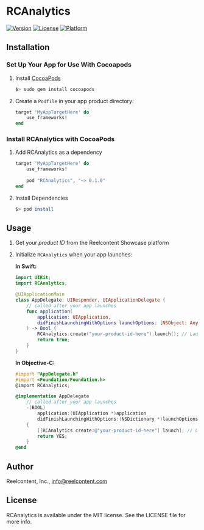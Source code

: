 # RCAnalytics

[![Version](https://img.shields.io/cocoapods/v/RCAnalytics.svg?style=flat)](http://cocoapods.org/pods/RCAnalytics)
[![License](https://img.shields.io/cocoapods/l/RCAnalytics.svg?style=flat)](http://cocoapods.org/pods/RCAnalytics)
[![Platform](https://img.shields.io/cocoapods/p/RCAnalytics.svg?style=flat)](http://cocoapods.org/pods/RCAnalytics)

## Installation

### Set Up Your App for Use With Cocoapods
1. Install [CocoaPods](http://cocoapods.org)

    ```bash
    $> sudo gem install cocoapods
    ```
2. Create a `Podfile` in your app product directory:

    ```ruby
    target 'MyAppTargetHere' do
        use_frameworks!
    end
    ```

### Install RCAnalytics with CocoaPods
1. Add RCAnalytics as a dependency

    ```ruby
    target 'MyAppTargetHere' do
        use_frameworks!
        
        pod "RCAnalytics", "~> 0.1.0"
    end
    ```
2. Install Dependencies

    ```bash
    $> pod install
    ```

## Usage
1. Get your *product ID* from the Reelcontent Showcase platform
2. Initialize `RCAnalytics` when your app launches:

    **In Swift:**
    
    ```swift
    import UIKit;
    import RCAnalytics;
    
    @UIApplicationMain
    class AppDelegate: UIResponder, UIApplicationDelegate {
        // called after your app launches
        func application(
            application: UIApplication,
            didFinishLaunchingWithOptions launchOptions: [NSObject: AnyObject]?
        ) -> Bool {
            RCAnalytics.create("your-product-id-here").launch(); // Launch RCAnalytics
            return true;
        }
    }
    ```
    
    **In Objective-C:**
    
    ```objective-c
    #import "AppDelegate.h"
    #import <Foundation/Foundation.h>
    @import RCAnalytics;
    
    @implementation AppDelegate
        // called after your app launches
        -(BOOL)
            application:(UIApplication *)application
            didFinishLaunchingWithOptions:(NSDictionary *)launchOptions
        {
            [[RCAnalytics create:@"your-product-id-here"] launch]; // Launch RCAnalytics
            return YES;
        }
    @end
    ```

## Author

Reelcontent, Inc., [info@reelcontent.com](mailto:info@reelcontent.com?subject=RCAnalytics)

## License

RCAnalytics is available under the MIT license. See the LICENSE file for more info.
